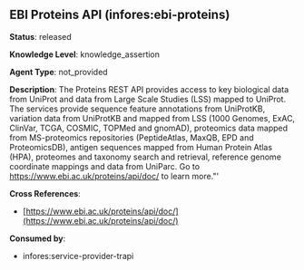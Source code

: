 [//]: # (DO NOT MANUALLY EDIT THIS FILE. IT IS GENERATED FROM A TEMPLATE.)

## EBI Proteins API (infores:ebi-proteins)

**Status**: released
  
**Knowledge Level**: knowledge_assertion
  
**Agent Type**: not_provided

**Description**: The Proteins REST API provides access to key biological data from UniProt and data from Large Scale Studies (LSS) mapped to UniProt. The services provide sequence feature annotations from UniProtKB, variation data from UniProtKB and mapped from LSS (1000 Genomes, ExAC, ClinVar, TCGA, COSMIC, TOPMed and gnomAD), proteomics data mapped from MS-proteomics repositories (PeptideAtlas, MaxQB, EPD and ProteomicsDB), antigen sequences mapped from Human Protein Atlas (HPA), proteomes and taxonomy search and retrieval, reference genome coordinate mappings and data from UniParc. Go to https://www.ebi.ac.uk/proteins/api/doc/ to learn more."'

**Cross References**:

- [https://www.ebi.ac.uk/proteins/api/doc/](https://www.ebi.ac.uk/proteins/api/doc/)


**Consumed by**:

- infores:service-provider-trapi